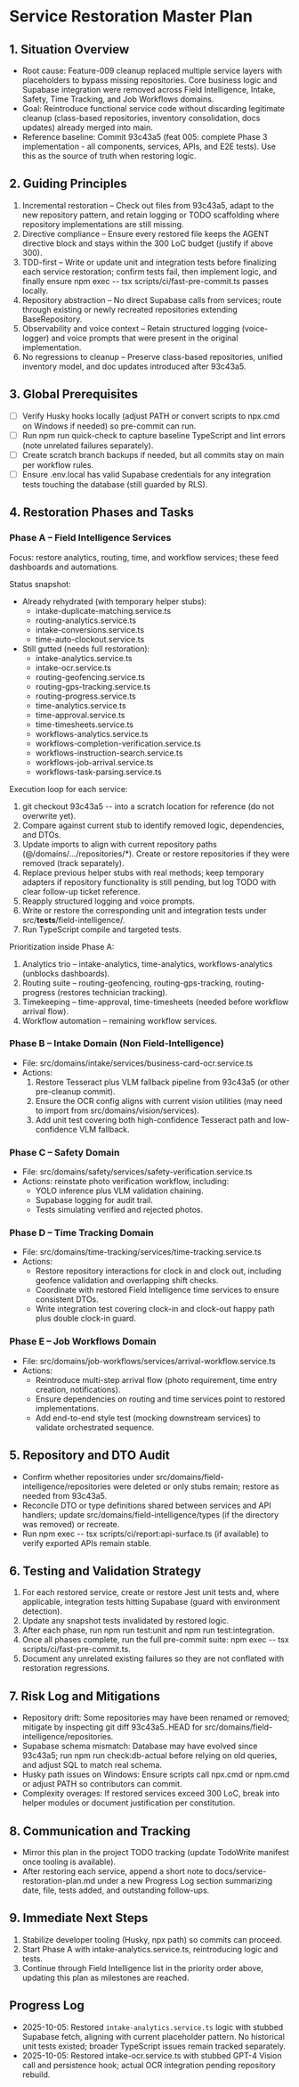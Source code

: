<!--
@file docs/service-restoration-plan.md
@created 2025-10-05
@created_by codex
@description Recovery plan for gutted service layers across domains
END AGENT DIRECTIVE BLOCK
-->

# Service Restoration Master Plan

## 1. Situation Overview
- Root cause: Feature-009 cleanup replaced multiple service layers with placeholders to bypass missing repositories. Core business logic and Supabase integration were removed across Field Intelligence, Intake, Safety, Time Tracking, and Job Workflows domains.
- Goal: Reintroduce functional service code without discarding legitimate cleanup (class-based repositories, inventory consolidation, docs updates) already merged into main.
- Reference baseline: Commit 93c43a5 (feat 005: complete Phase 3 implementation - all components, services, APIs, and E2E tests). Use this as the source of truth when restoring logic.

## 2. Guiding Principles
1. Incremental restoration – Check out files from 93c43a5, adapt to the new repository pattern, and retain logging or TODO scaffolding where repository implementations are still missing.
2. Directive compliance – Ensure every restored file keeps the AGENT directive block and stays within the 300 LoC budget (justify if above 300).
3. TDD-first – Write or update unit and integration tests before finalizing each service restoration; confirm tests fail, then implement logic, and finally ensure npm exec -- tsx scripts/ci/fast-pre-commit.ts passes locally.
4. Repository abstraction – No direct Supabase calls from services; route through existing or newly recreated repositories extending BaseRepository.
5. Observability and voice context – Retain structured logging (voice-logger) and voice prompts that were present in the original implementation.
6. No regressions to cleanup – Preserve class-based repositories, unified inventory model, and doc updates introduced after 93c43a5.

## 3. Global Prerequisites
- [ ] Verify Husky hooks locally (adjust PATH or convert scripts to npx.cmd on Windows if needed) so pre-commit can run.
- [ ] Run npm run quick-check to capture baseline TypeScript and lint errors (note unrelated failures separately).
- [ ] Create scratch branch backups if needed, but all commits stay on main per workflow rules.
- [ ] Ensure .env.local has valid Supabase credentials for any integration tests touching the database (still guarded by RLS).

## 4. Restoration Phases and Tasks

### Phase A – Field Intelligence Services
Focus: restore analytics, routing, time, and workflow services; these feed dashboards and automations.

Status snapshot:
- Already rehydrated (with temporary helper stubs):
  - intake-duplicate-matching.service.ts
  - routing-analytics.service.ts
  - intake-conversions.service.ts
  - time-auto-clockout.service.ts
- Still gutted (needs full restoration):
  - intake-analytics.service.ts
  - intake-ocr.service.ts
  - routing-geofencing.service.ts
  - routing-gps-tracking.service.ts
  - routing-progress.service.ts
  - time-analytics.service.ts
  - time-approval.service.ts
  - time-timesheets.service.ts
  - workflows-analytics.service.ts
  - workflows-completion-verification.service.ts
  - workflows-instruction-search.service.ts
  - workflows-job-arrival.service.ts
  - workflows-task-parsing.service.ts

Execution loop for each service:
1. git checkout 93c43a5 -- <service file> into a scratch location for reference (do not overwrite yet).
2. Compare against current stub to identify removed logic, dependencies, and DTOs.
3. Update imports to align with current repository paths (@/domains/.../repositories/*). Create or restore repositories if they were removed (track separately).
4. Replace previous helper stubs with real methods; keep temporary adapters if repository functionality is still pending, but log TODO with clear follow-up ticket reference.
5. Reapply structured logging and voice prompts.
6. Write or restore the corresponding unit and integration tests under src/__tests__/field-intelligence/.
7. Run TypeScript compile and targeted tests.

Prioritization inside Phase A:
1. Analytics trio – intake-analytics, time-analytics, workflows-analytics (unblocks dashboards).
2. Routing suite – routing-geofencing, routing-gps-tracking, routing-progress (restores technician tracking).
3. Timekeeping – time-approval, time-timesheets (needed before workflow arrival flow).
4. Workflow automation – remaining workflow services.

### Phase B – Intake Domain (Non Field-Intelligence)
- File: src/domains/intake/services/business-card-ocr.service.ts
- Actions:
  1. Restore Tesseract plus VLM fallback pipeline from 93c43a5 (or other pre-cleanup commit).
  2. Ensure the OCR config aligns with current vision utilities (may need to import from src/domains/vision/services).
  3. Add unit test covering both high-confidence Tesseract path and low-confidence VLM fallback.

### Phase C – Safety Domain
- File: src/domains/safety/services/safety-verification.service.ts
- Actions: reinstate photo verification workflow, including:
  - YOLO inference plus VLM validation chaining.
  - Supabase logging for audit trail.
  - Tests simulating verified and rejected photos.

### Phase D – Time Tracking Domain
- File: src/domains/time-tracking/services/time-tracking.service.ts
- Actions:
  - Restore repository interactions for clock in and clock out, including geofence validation and overlapping shift checks.
  - Coordinate with restored Field Intelligence time services to ensure consistent DTOs.
  - Write integration test covering clock-in and clock-out happy path plus double clock-in guard.

### Phase E – Job Workflows Domain
- File: src/domains/job-workflows/services/arrival-workflow.service.ts
- Actions:
  - Reintroduce multi-step arrival flow (photo requirement, time entry creation, notifications).
  - Ensure dependencies on routing and time services point to restored implementations.
  - Add end-to-end style test (mocking downstream services) to validate orchestrated sequence.

## 5. Repository and DTO Audit
- Confirm whether repositories under src/domains/field-intelligence/repositories were deleted or only stubs remain; restore as needed from 93c43a5.
- Reconcile DTO or type definitions shared between services and API handlers; update src/domains/field-intelligence/types (if the directory was removed) or recreate.
- Run npm exec -- tsx scripts/ci/report:api-surface.ts (if available) to verify exported APIs remain stable.

## 6. Testing and Validation Strategy
1. For each restored service, create or restore Jest unit tests and, where applicable, integration tests hitting Supabase (guard with environment detection).
2. Update any snapshot tests invalidated by restored logic.
3. After each phase, run npm run test:unit and npm run test:integration.
4. Once all phases complete, run the full pre-commit suite: npm exec -- tsx scripts/ci/fast-pre-commit.ts.
5. Document any unrelated existing failures so they are not conflated with restoration regressions.

## 7. Risk Log and Mitigations
- Repository drift: Some repositories may have been renamed or removed; mitigate by inspecting git diff 93c43a5..HEAD for src/domains/field-intelligence/repositories.
- Supabase schema mismatch: Database may have evolved since 93c43a5; run npm run check:db-actual before relying on old queries, and adjust SQL to match real schema.
- Husky path issues on Windows: Ensure scripts call npx.cmd or npm.cmd or adjust PATH so contributors can commit.
- Complexity overages: If restored services exceed 300 LoC, break into helper modules or document justification per constitution.

## 8. Communication and Tracking
- Mirror this plan in the project TODO tracking (update TodoWrite manifest once tooling is available).
- After restoring each service, append a short note to docs/service-restoration-plan.md under a new Progress Log section summarizing date, file, tests added, and outstanding follow-ups.

## 9. Immediate Next Steps
1. Stabilize developer tooling (Husky, npx path) so commits can proceed.
2. Start Phase A with intake-analytics.service.ts, reintroducing logic and tests.
3. Continue through Field Intelligence list in the priority order above, updating this plan as milestones are reached.

## Progress Log
- 2025-10-05: Restored `intake-analytics.service.ts` logic with stubbed Supabase fetch, aligning with current placeholder pattern. No historical unit tests existed; broader TypeScript issues remain tracked separately.
- 2025-10-05: Restored intake-ocr.service.ts with stubbed GPT-4 Vision call and persistence hook; actual OCR integration pending repository rebuild.

